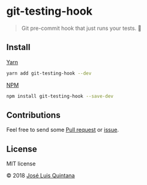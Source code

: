 # git-testing-hook

> Git pre-commit hook that just runs your tests. :green_apple:

## Install

[Yarn](https://github.com/yarnpkg/)

```sh
yarn add git-testing-hook --dev
```

[NPM](https://www.npmjs.com/)

```sh
npm install git-testing-hook --save-dev
```

## Contributions

Feel free to send some [Pull request](https://github.com/joseluisq/git-testing-hook/pulls) or [issue](https://github.com/joseluisq/git-testing-hook/issues).

## License
MIT license

© 2018 [José Luis Quintana](http://git.io/joseluisq)
